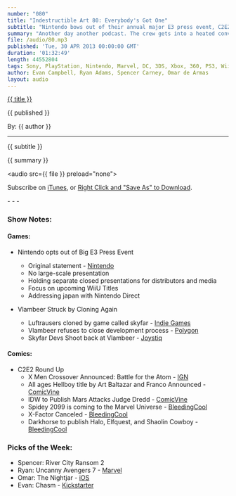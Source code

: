 ```yaml
---
number: "080"
title: "Indestructible Art 80: Everybody's Got One"
subtitle: "Nintendo bows out of their annual major E3 press event, C2E2 2013 comes packed with announcements, and another Vlambeer game gets cloned."
summary: "Another day another podcast. The crew gets into a heated conversation about whether Nintendo is making the right move by opting out of a big E3 press event and this year's C2E2 unleashes a flurry of announcements. What's the difference between influence and theft? We talk about Vlambeer's latest game Luftausers getting cloned on iOS. Then stick around for a round table about East of West 2 and picks of the week."
file: /audio/80.mp3
published: 'Tue, 30 APR 2013 00:00:00 GMT'
duration: '01:32:49'
length: 44552804
tags: Sony, PlayStation, Nintendo, Marvel, DC, 3DS, Xbox, 360, PS3, Wii, WiiU, PS4, PSN, XBLA, 3DS, Vita, Video Games, Comics, Games, Indestructible Art, East of West, Vlambeer, clone, c2e2, E3
author: Evan Campbell, Ryan Adams, Spencer Carney, Omar de Armas
layout: audio
---
```


<a href="../episodes/{{ number }}.html" class='postTitleLink'><p class='postTitle'>{{ title }}</p></a>
<p class='postPublished'>{{ published }}</p>
<p class='postAuthor'>By: {{ author }}</p>
<hr>
<p class='podcastSummary'>{{ subtitle }}</p>

<p class='podcastSummary'>{{ summary }}</p>

<audio src={{ file }} preload="none"></audio>
<p class='subLinks'>Subscribe on <a href='http://bit.ly/iapodcast'>iTunes</a>, or <a href={{ file }}>Right Click and "Save As" to Download</a>.</p>
- - -

### Show Notes:  ###
#### Games: ####
* Nintendo opts out of Big E3 Press Event
  * Original statement - [Nintendo](http://www.nintendo.co.jp/ir/en/library/events/130425/04.html)
  * No large-scale presentation
  * Holding separate closed presentations for distributors and media
  * Focus on upcoming WiiU Titles
  * Addressing japan with Nintendo Direct  
  
* Vlambeer Struck by Cloning Again
  * Luftrausers cloned by game called skyfar - [Indie Games](http://indiegames.com/2013/04/vlambeers_games_popular_among_.html)
  * Vlambeer refuses to close development process -  [Polygon](http://www.polygon.com/2013/4/27/4269698/why-vlambeer-wont-stop-making-freeware-first-products-second)
  * Skyfar Devs Shoot back at Vlambeer - [Joystiq](http://www.joystiq.com/2013/04/25/luftrausers-clone-dev-shoots-back-at-vlambeer/)  
  
#### Comics: ####
* C2E2 Round Up
  * X Men Crossover Announced: Battle for the Atom - [IGN](http://www.ign.com/articles/2013/04/28/c2e2-marvel-reveals-x-men-battle-of-the-atom?abthid=517d652b7f8d32137f000006)
  * All ages Hellboy title by Art Baltazar and Franco Announced - [ComicVine](http://www.comicvine.com/articles/c2e2-13-dark-horse-announces-itty-bitty-hellboy/1100-146467/)
  * IDW to Publish Mars Attacks Judge Dredd - [ComicVine](http://www.comicvine.com/articles/c2e2-13-mars-attacks-judge-dredd-announced/1100-146464/)
  * Spidey 2099 is coming to the Marvel Universe - [BleedingCool](http://www.comicbookresources.com/?page=article&id=45152)
  * X-Factor Canceled - [BleedingCool](http://www.bleedingcool.com/2013/04/28/x-factor-is-cancelled-official/)
  * Darkhorse to publish Halo, Elfquest, and Shaolin Cowboy - [BleedingCool](http://www.bleedingcool.com/2013/04/25/dark-horse-to-publish-halo-elfquest-and-shaolin-cowboy/)  
  
### Picks of the Week: ###
* Spencer: River City Ransom 2
* Ryan: Uncanny Avengers 7 - [Marvel](http://marvel.com/comics/issue/43333/uncanny_avengers_2012_7)
* Omar: The Nightjar - [iOS](https://itunes.apple.com/app/the-nightjar/id431598741?mt=8)
* Evan: Chasm - [Kickstarter](http://www.kickstarter.com/projects/discordgames/chasm)